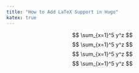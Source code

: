 ```yaml
---
title: "How to Add LaTeX Support in Hugo"
katex: true
---
```


$$ \sum_{x=1}^5 y^z $$
$$ \sum_{x=1}^5 y^z $$
$$ \sum_{x=1}^5 y^z $$
$$ \sum_{x=1}^5 y^z $$
